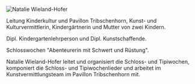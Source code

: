 ![Natalie Wieland-Hofer](https://new.schlosswochen.ch/assets/images/team-natalie.jpg "Natalie Wieland-Hofer")

Leitung Kinderkultur und Pavillon Tribschenhorn, Kunst- und Kulturvermittlerin, Kindergärtnerin und Mutter von zwei Kindern.

Dipl. Kindergartenlehrperson und Dipl. Kunstschaffende.

Schlosswochen "Abenteurerin mit Schwert und Rüstung".

Natalie Wieland-Hofer leitet und organisiert die Schloss- und Tipiwochen, komponiert die Schloss- und Tipiwochenlieder und arbeitet im Kunstvermittlungsteam im Pavillon Tribschenhorn mit.

